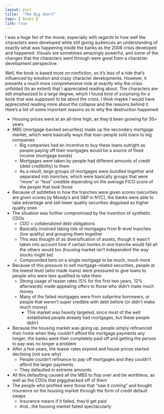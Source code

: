 ```yaml
---
layout: post
title:  "The Big Short"
tags: [ Books ]
link: true
---
```


I was a huge fan of the movie, especially with regards to how well the characters were developed while still giving audiences an understanding of exactly what was happening inside the banks as the 2008 crisis developed and happened. Visuals are sometimes amazingly powerful, and some of the changes that the characters went through were great from a character development perspective.

Well, the book is based more on nonfiction, so it’s less of a ride that’s influenced by emotion and crazy character developments. However, it presents a much more comprehensive look at exactly why the crisis unfolded (to an extent) that I appreciated reading about. The characters are still emphasized to a large degree, which I found kind of surprising for a book that was supposed to be about the crisis. I think maybe I would have appreciated reading more about the collapse and the reasons behind it. Here’s a list of some important reasons as to why the destruction happened:

- Housing prices were at an all-time high, as they’d been growing for 50+ years
- MBS (mortgage-backed securities) made up the secondary mortgage market, which were basically ways that loan-people sold loans to big companies
    - Big companies had an incentive to buy these loans outright as people paying off their mortgages would be a source of fixed income (mortgage bonds)
    - Mortgages were taken by people had different amounts of credit (debt credibility) to them
    - As a result, large groups of mortgages were bundled together and separated into *tranches*, which were basically groups that were “more” or “less” credible depending on the average FICO score of the people that took those
- Because of subtleties in how the tranches were given scores (securities are given scores by Moody’s and S&P in NYC), the banks were able to take advantage and sell lower quality securities disguised as higher quality ones
- The situation was further compromised by the invention of synthetic CDOs
    - CDO = collateralized debt obligations
    - Basically involved taking lots of mortgages from B-level tranches (low quality) and grouping them together
    - This was thought of as diversification of assets, though it wasn’t taken into account how if certain homes in one tranche would fail all the others would too (housing market isn’t independent the way stocks might be)
    - Compounded bets on a single mortgage to be much, much more
- Because of this pressure to sell mortgage-related securities, people at the lowest level (who made loans) were pressured to give loans to people who were less qualified to take them
    - Strong usage of teaser rates (5% for the first two years, 12% afterwards) made appealing offers to those who didn’t make much money
    - Many of the failed mortgages were from *subprime* borrowers, or people that weren’t super credible with debt before (or didn’t make much money)
        - This market was heavily targeted, since most of the well established people already had mortgages, but these people didn’t
- Because the housing market was going up, people simply refinanced their home when they couldn’t afford the mortgage payments any longer; the banks were then completely paid off and getting the person to pay was no longer a problem
- After a few years, the teaser rates expired and house prices started declining (not sure why)
    - People couldn’t refinance to pay off mortgages and they couldn’t afford the larger payments
    - They defaulted in extreme amounts
- All this defaulting caused all the MBS to flop over and be worthless, as well as the CDOs that piggybacked off of them
- The people who profited were those that “saw it coming” and bought insurance on the housing market through the form of credit default swaps
    - Insurance means if it failed, they’d get paid
    - And...the housing market failed spectacularly